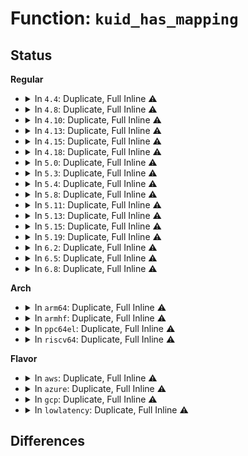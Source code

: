 # Function: <code>kuid_has_mapping</code>

## Status
<b>Regular</b>
<ul>
<li>
<details>
<summary>In <code>4.4</code>: Duplicate, Full Inline ⚠️</summary>

**Collision:** Static Duplication

**Inline:** Full

**Transformation:** False

**Instances:**

```
In kernel/capability.c (ffffffff8108a39e)
Location: include/linux/uidgid.h:140
Inline: True
Inline callers:
  - kernel/capability.c:capable_wrt_inode_uidgid
```
```
In kernel/ptrace.c (ffffffff8108a829)
Location: include/linux/uidgid.h:140
Inline: True
Inline callers:
  - kernel/ptrace.c:ptrace_has_cap
  - kernel/ptrace.c:ptrace_has_cap
  - kernel/ptrace.c:ptrace_has_cap
```
```
In kernel/user_namespace.c (ffffffff8111eea7)
Location: include/linux/uidgid.h:140
Inline: True
Inline callers:
  - kernel/user_namespace.c:create_user_ns
```
```
In fs/exec.c (ffffffff81212ac7)
Location: include/linux/uidgid.h:140
Inline: True
```
```
In fs/inode.c (ffffffff81227a2d)
Location: include/linux/uidgid.h:140
Inline: True
```
```
In fs/attr.c (ffffffff812294e3)
Location: include/linux/uidgid.h:140
Inline: True
Inline callers:
  - fs/attr.c:inode_change_ok
```
```
In security/keys/keyring.c (ffffffff813318b6)
Location: include/linux/uidgid.h:140
Inline: True
Inline callers:
  - security/keys/keyring.c:find_keyring_by_name
```
```
In security/keys/proc.c (ffffffff81335c2c)
Location: include/linux/uidgid.h:140
Inline: True
Inline callers:
  - security/keys/proc.c:__key_user_next
  - security/keys/proc.c:proc_keys_next
  - security/keys/proc.c:proc_keys_start
```
</details>
</li>
<li>
<details>
<summary>In <code>4.8</code>: Duplicate, Full Inline ⚠️</summary>

**Collision:** Static Duplication

**Inline:** Full

**Transformation:** False

**Instances:**

```
In kernel/capability.c (ffffffff8108d343)
Location: include/linux/uidgid.h:130
Inline: True
Inline callers:
  - kernel/capability.c:capable_wrt_inode_uidgid
```
```
In kernel/ptrace.c (ffffffff8108d819)
Location: include/linux/uidgid.h:130
Inline: True
Inline callers:
  - kernel/ptrace.c:ptrace_has_cap
  - kernel/ptrace.c:ptrace_has_cap
  - kernel/ptrace.c:ptrace_has_cap
```
```
In kernel/user_namespace.c (ffffffff81126e07)
Location: include/linux/uidgid.h:130
Inline: True
Inline callers:
  - kernel/user_namespace.c:create_user_ns
```
```
In fs/exec.c (ffffffff81239904)
Location: include/linux/uidgid.h:130
Inline: True
```
```
In fs/namei.c (ffffffff81241887)
Location: include/linux/uidgid.h:130
Inline: True
Inline callers:
  - fs/namei.c:vfs_rename
  - fs/namei.c:vfs_link
  - fs/namei.c:vfs_mkdir
```
```
In fs/inode.c (ffffffff81250050)
Location: include/linux/uidgid.h:130
Inline: True
```
```
In fs/attr.c (ffffffff81251e76)
Location: include/linux/uidgid.h:130
Inline: True
Inline callers:
  - fs/attr.c:notify_change
```
```
In fs/posix_acl.c (ffffffff812992c1)
Location: include/linux/uidgid.h:130
Inline: True
Inline callers:
  - fs/posix_acl.c:posix_acl_valid
```
```
In fs/proc/base.c (ffffffff812a6efc)
Location: include/linux/uidgid.h:130
Inline: True
Inline callers:
  - fs/proc/base.c:proc_setattr
```
```
In fs/proc/generic.c (ffffffff812abd6d)
Location: include/linux/uidgid.h:130
Inline: True
Inline callers:
  - fs/proc/generic.c:proc_notify_change
```
```
In fs/proc/proc_sysctl.c (ffffffff812b130c)
Location: include/linux/uidgid.h:130
Inline: True
Inline callers:
  - fs/proc/proc_sysctl.c:proc_sys_setattr
```
```
In security/keys/keyring.c (ffffffff8136665d)
Location: include/linux/uidgid.h:130
Inline: True
Inline callers:
  - security/keys/keyring.c:find_keyring_by_name
```
```
In security/keys/proc.c (ffffffff8136ab7c)
Location: include/linux/uidgid.h:130
Inline: True
Inline callers:
  - security/keys/proc.c:__key_user_next
  - security/keys/proc.c:proc_keys_next
  - security/keys/proc.c:proc_keys_start
```
</details>
</li>
<li>
<details>
<summary>In <code>4.10</code>: Duplicate, Full Inline ⚠️</summary>

**Collision:** Static Duplication

**Inline:** Full

**Transformation:** False

**Instances:**

```
In kernel/capability.c (ffffffff81092705)
Location: include/linux/uidgid.h:130
Inline: True
Inline callers:
  - kernel/capability.c:privileged_wrt_inode_uidgid
```
```
In kernel/user_namespace.c (ffffffff8113092d)
Location: include/linux/uidgid.h:130
Inline: True
Inline callers:
  - kernel/user_namespace.c:create_user_ns
```
```
In fs/exec.c (ffffffff8124c644)
Location: include/linux/uidgid.h:130
Inline: True
```
```
In fs/namei.c (ffffffff81254716)
Location: include/linux/uidgid.h:130
Inline: True
Inline callers:
  - fs/namei.c:vfs_rename
  - fs/namei.c:vfs_link
  - fs/namei.c:vfs_mkdir
```
```
In fs/inode.c (ffffffff812630f0)
Location: include/linux/uidgid.h:130
Inline: True
```
```
In fs/attr.c (ffffffff81265083)
Location: include/linux/uidgid.h:130
Inline: True
Inline callers:
  - fs/attr.c:notify_change
```
```
In fs/posix_acl.c (ffffffff812add31)
Location: include/linux/uidgid.h:130
Inline: True
Inline callers:
  - fs/posix_acl.c:posix_acl_valid
```
```
In fs/proc/base.c (ffffffff812bc7e1)
Location: include/linux/uidgid.h:130
Inline: True
Inline callers:
  - fs/proc/base.c:proc_setattr
```
```
In fs/proc/generic.c (ffffffff812c1642)
Location: include/linux/uidgid.h:130
Inline: True
Inline callers:
  - fs/proc/generic.c:proc_notify_change
```
```
In fs/proc/proc_sysctl.c (ffffffff812c6ba1)
Location: include/linux/uidgid.h:130
Inline: True
Inline callers:
  - fs/proc/proc_sysctl.c:proc_sys_setattr
```
```
In security/keys/keyring.c (ffffffff8137ce7d)
Location: include/linux/uidgid.h:130
Inline: True
Inline callers:
  - security/keys/keyring.c:find_keyring_by_name
```
```
In security/keys/proc.c (ffffffff8138138c)
Location: include/linux/uidgid.h:130
Inline: True
Inline callers:
  - security/keys/proc.c:__key_user_next
  - security/keys/proc.c:proc_keys_next
  - security/keys/proc.c:proc_keys_start
```
</details>
</li>
<li>
<details>
<summary>In <code>4.13</code>: Duplicate, Full Inline ⚠️</summary>

**Collision:** Static Duplication

**Inline:** Full

**Transformation:** False

**Instances:**

```
In kernel/capability.c (ffffffff8108f845)
Location: include/linux/uidgid.h:130
Inline: True
Inline callers:
  - kernel/capability.c:privileged_wrt_inode_uidgid
```
```
In kernel/user_namespace.c (ffffffff81131f6d)
Location: include/linux/uidgid.h:130
Inline: True
Inline callers:
  - kernel/user_namespace.c:create_user_ns
```
```
In fs/exec.c (ffffffff81258758)
Location: include/linux/uidgid.h:130
Inline: True
```
```
In fs/namei.c (ffffffff81260251)
Location: include/linux/uidgid.h:130
Inline: True
Inline callers:
  - fs/namei.c:vfs_rename
  - fs/namei.c:vfs_link
  - fs/namei.c:vfs_mkdir
  - fs/namei.c:path_openat
```
```
In fs/inode.c (ffffffff8127093e)
Location: include/linux/uidgid.h:130
Inline: True
```
```
In fs/attr.c (ffffffff812728ca)
Location: include/linux/uidgid.h:130
Inline: True
Inline callers:
  - fs/attr.c:notify_change
```
```
In fs/posix_acl.c (ffffffff812bb1b1)
Location: include/linux/uidgid.h:130
Inline: True
Inline callers:
  - fs/posix_acl.c:posix_acl_valid
```
```
In fs/proc/base.c (ffffffff812c9b61)
Location: include/linux/uidgid.h:130
Inline: True
Inline callers:
  - fs/proc/base.c:proc_setattr
```
```
In fs/proc/generic.c (ffffffff812ce962)
Location: include/linux/uidgid.h:130
Inline: True
Inline callers:
  - fs/proc/generic.c:proc_notify_change
```
```
In fs/proc/proc_sysctl.c (ffffffff812d3ed1)
Location: include/linux/uidgid.h:130
Inline: True
Inline callers:
  - fs/proc/proc_sysctl.c:proc_sys_setattr
```
```
In security/keys/keyring.c (ffffffff81390bff)
Location: include/linux/uidgid.h:130
Inline: True
Inline callers:
  - security/keys/keyring.c:find_keyring_by_name
```
```
In security/keys/proc.c (ffffffff813952ec)
Location: include/linux/uidgid.h:130
Inline: True
Inline callers:
  - security/keys/proc.c:__key_user_next
  - security/keys/proc.c:proc_keys_next
  - security/keys/proc.c:proc_keys_start
```
</details>
</li>
<li>
<details>
<summary>In <code>4.15</code>: Duplicate, Full Inline ⚠️</summary>

**Collision:** Static Duplication

**Inline:** Full

**Transformation:** False

**Instances:**

```
In kernel/capability.c (ffffffff81096705)
Location: include/linux/uidgid.h:131
Inline: True
Inline callers:
  - kernel/capability.c:privileged_wrt_inode_uidgid
```
```
In kernel/user_namespace.c (ffffffff8113edaa)
Location: include/linux/uidgid.h:131
Inline: True
Inline callers:
  - kernel/user_namespace.c:create_user_ns
```
```
In fs/exec.c (ffffffff8127a51f)
Location: include/linux/uidgid.h:131
Inline: True
Inline callers:
  - fs/exec.c:prepare_binprm
```
```
In fs/namei.c (ffffffff81282931)
Location: include/linux/uidgid.h:131
Inline: True
Inline callers:
  - fs/namei.c:vfs_rename
  - fs/namei.c:vfs_link
  - fs/namei.c:vfs_mkdir
  - fs/namei.c:path_openat
```
```
In fs/inode.c (ffffffff8129327e)
Location: include/linux/uidgid.h:131
Inline: True
```
```
In fs/attr.c (ffffffff812951ed)
Location: include/linux/uidgid.h:131
Inline: True
Inline callers:
  - fs/attr.c:notify_change
```
```
In fs/posix_acl.c (ffffffff812deaa7)
Location: include/linux/uidgid.h:131
Inline: True
Inline callers:
  - fs/posix_acl.c:posix_acl_valid
```
```
In fs/proc/base.c (ffffffff812ee3f1)
Location: include/linux/uidgid.h:131
Inline: True
Inline callers:
  - fs/proc/base.c:proc_setattr
```
```
In fs/proc/generic.c (ffffffff812f3132)
Location: include/linux/uidgid.h:131
Inline: True
Inline callers:
  - fs/proc/generic.c:proc_notify_change
```
```
In fs/proc/proc_sysctl.c (ffffffff812f8701)
Location: include/linux/uidgid.h:131
Inline: True
Inline callers:
  - fs/proc/proc_sysctl.c:proc_sys_setattr
```
```
In security/keys/keyring.c (ffffffff813b619d)
Location: include/linux/uidgid.h:131
Inline: True
Inline callers:
  - security/keys/keyring.c:find_keyring_by_name
```
```
In security/keys/proc.c (ffffffff813baa3c)
Location: include/linux/uidgid.h:131
Inline: True
Inline callers:
  - security/keys/proc.c:__key_user_next
  - security/keys/proc.c:proc_keys_next
  - security/keys/proc.c:proc_keys_start
```
</details>
</li>
<li>
<details>
<summary>In <code>4.18</code>: Duplicate, Full Inline ⚠️</summary>

**Collision:** Static Duplication

**Inline:** Full

**Transformation:** False

**Instances:**

```
In kernel/capability.c (ffffffff81099c12)
Location: include/linux/uidgid.h:131
Inline: True
Inline callers:
  - kernel/capability.c:privileged_wrt_inode_uidgid
```
```
In kernel/user_namespace.c (ffffffff8114d6ed)
Location: include/linux/uidgid.h:131
Inline: True
Inline callers:
  - kernel/user_namespace.c:create_user_ns
```
```
In fs/exec.c (ffffffff812a1040)
Location: include/linux/uidgid.h:131
Inline: True
Inline callers:
  - fs/exec.c:prepare_binprm
```
```
In fs/namei.c (ffffffff812ab8c3)
Location: include/linux/uidgid.h:131
Inline: True
Inline callers:
  - fs/namei.c:vfs_rename
  - fs/namei.c:vfs_link
  - fs/namei.c:vfs_mkdir
  - fs/namei.c:lookup_open
  - fs/namei.c:vfs_mkobj
```
```
In fs/inode.c (ffffffff812b8eee)
Location: include/linux/uidgid.h:131
Inline: True
```
```
In fs/attr.c (ffffffff812bb3b1)
Location: include/linux/uidgid.h:131
Inline: True
Inline callers:
  - fs/attr.c:notify_change
```
```
In fs/posix_acl.c (ffffffff8130abf7)
Location: include/linux/uidgid.h:131
Inline: True
Inline callers:
  - fs/posix_acl.c:posix_acl_valid
```
```
In security/keys/keyring.c (ffffffff813e69d1)
Location: include/linux/uidgid.h:131
Inline: True
Inline callers:
  - security/keys/keyring.c:find_keyring_by_name
```
```
In security/keys/proc.c (ffffffff813eb83c)
Location: include/linux/uidgid.h:131
Inline: True
Inline callers:
  - security/keys/proc.c:__key_user_next
  - security/keys/proc.c:proc_keys_next
  - security/keys/proc.c:proc_keys_start
```
</details>
</li>
<li>
<details>
<summary>In <code>5.0</code>: Duplicate, Full Inline ⚠️</summary>

**Collision:** Static Duplication

**Inline:** Full

**Transformation:** False

**Instances:**

```
In kernel/capability.c (ffffffff810a1fa2)
Location: include/linux/uidgid.h:131
Inline: True
Inline callers:
  - kernel/capability.c:privileged_wrt_inode_uidgid
```
```
In kernel/user_namespace.c (ffffffff8115a3ad)
Location: include/linux/uidgid.h:131
Inline: True
Inline callers:
  - kernel/user_namespace.c:create_user_ns
```
```
In fs/exec.c (ffffffff812b6040)
Location: include/linux/uidgid.h:131
Inline: True
Inline callers:
  - fs/exec.c:prepare_binprm
```
```
In fs/namei.c (ffffffff812be4d3)
Location: include/linux/uidgid.h:131
Inline: True
Inline callers:
  - fs/namei.c:vfs_rename
  - fs/namei.c:vfs_link
  - fs/namei.c:vfs_mkdir
  - fs/namei.c:path_openat
  - fs/namei.c:vfs_mkobj
```
```
In fs/inode.c (ffffffff812ce02e)
Location: include/linux/uidgid.h:131
Inline: True
```
```
In fs/attr.c (ffffffff812d05a6)
Location: include/linux/uidgid.h:131
Inline: True
Inline callers:
  - fs/attr.c:notify_change
```
```
In fs/posix_acl.c (ffffffff813203b6)
Location: include/linux/uidgid.h:131
Inline: True
Inline callers:
  - fs/posix_acl.c:posix_acl_valid
```
```
In security/keys/keyring.c (ffffffff814011d1)
Location: include/linux/uidgid.h:131
Inline: True
Inline callers:
  - security/keys/keyring.c:find_keyring_by_name
```
```
In security/keys/proc.c (ffffffff8140643c)
Location: include/linux/uidgid.h:131
Inline: True
Inline callers:
  - security/keys/proc.c:__key_user_next
  - security/keys/proc.c:proc_keys_next
  - security/keys/proc.c:proc_keys_start
```
</details>
</li>
<li>
<details>
<summary>In <code>5.3</code>: Duplicate, Full Inline ⚠️</summary>

**Collision:** Static Duplication

**Inline:** Full

**Transformation:** False

**Instances:**

```
In kernel/capability.c (ffffffff810a69d5)
Location: include/linux/uidgid.h:131
Inline: True
Inline callers:
  - kernel/capability.c:privileged_wrt_inode_uidgid
```
```
In kernel/user_namespace.c (ffffffff81166a7c)
Location: include/linux/uidgid.h:131
Inline: True
Inline callers:
  - kernel/user_namespace.c:create_user_ns
```
```
In fs/exec.c (ffffffff812d2dbd)
Location: include/linux/uidgid.h:131
Inline: True
Inline callers:
  - fs/exec.c:prepare_binprm
```
```
In fs/namei.c (ffffffff812db0e9)
Location: include/linux/uidgid.h:131
Inline: True
Inline callers:
  - fs/namei.c:vfs_rename
  - fs/namei.c:vfs_link
  - fs/namei.c:vfs_mkdir
  - fs/namei.c:lookup_open
  - fs/namei.c:vfs_mkobj
```
```
In fs/inode.c (ffffffff812eae8f)
Location: include/linux/uidgid.h:131
Inline: True
```
```
In fs/attr.c (ffffffff812ed5d4)
Location: include/linux/uidgid.h:131
Inline: True
Inline callers:
  - fs/attr.c:notify_change
```
```
In fs/posix_acl.c (ffffffff81347cba)
Location: include/linux/uidgid.h:131
Inline: True
Inline callers:
  - fs/posix_acl.c:posix_acl_valid
```
```
In security/keys/keyring.c (ffffffff8142d9e6)
Location: include/linux/uidgid.h:131
Inline: True
Inline callers:
  - security/keys/keyring.c:find_keyring_by_name
```
```
In security/keys/proc.c (ffffffff8143358e)
Location: include/linux/uidgid.h:131
Inline: True
Inline callers:
  - security/keys/proc.c:__key_user_next
  - security/keys/proc.c:proc_keys_next
  - security/keys/proc.c:proc_keys_start
```
</details>
</li>
<li>
<details>
<summary>In <code>5.4</code>: Duplicate, Full Inline ⚠️</summary>

**Collision:** Static Duplication

**Inline:** Full

**Transformation:** False

**Instances:**

```
In kernel/capability.c (ffffffff810acfb5)
Location: include/linux/uidgid.h:131
Inline: True
Inline callers:
  - kernel/capability.c:privileged_wrt_inode_uidgid
```
```
In kernel/user_namespace.c (ffffffff8117293c)
Location: include/linux/uidgid.h:131
Inline: True
Inline callers:
  - kernel/user_namespace.c:create_user_ns
```
```
In fs/exec.c (ffffffff812e48cd)
Location: include/linux/uidgid.h:131
Inline: True
Inline callers:
  - fs/exec.c:prepare_binprm
```
```
In fs/namei.c (ffffffff812ecbf9)
Location: include/linux/uidgid.h:131
Inline: True
Inline callers:
  - fs/namei.c:vfs_rename
  - fs/namei.c:vfs_link
  - fs/namei.c:vfs_mkdir
  - fs/namei.c:lookup_open
  - fs/namei.c:vfs_mkobj
```
```
In fs/inode.c (ffffffff812fc9cf)
Location: include/linux/uidgid.h:131
Inline: True
```
```
In fs/attr.c (ffffffff812ff093)
Location: include/linux/uidgid.h:131
Inline: True
Inline callers:
  - fs/attr.c:notify_change
```
```
In fs/posix_acl.c (ffffffff8135ff5a)
Location: include/linux/uidgid.h:131
Inline: True
Inline callers:
  - fs/posix_acl.c:posix_acl_valid
```
```
In security/keys/keyring.c (ffffffff81447736)
Location: include/linux/uidgid.h:131
Inline: True
Inline callers:
  - security/keys/keyring.c:find_keyring_by_name
```
```
In security/keys/proc.c (ffffffff8144d2fe)
Location: include/linux/uidgid.h:131
Inline: True
Inline callers:
  - security/keys/proc.c:__key_user_next
  - security/keys/proc.c:proc_keys_next
  - security/keys/proc.c:proc_keys_start
```
</details>
</li>
<li>
<details>
<summary>In <code>5.8</code>: Duplicate, Full Inline ⚠️</summary>

**Collision:** Static Duplication

**Inline:** Full

**Transformation:** False

**Instances:**

```
In kernel/capability.c (ffffffff810b488e)
Location: include/linux/uidgid.h:131
Inline: True
Inline callers:
  - kernel/capability.c:capable_wrt_inode_uidgid
```
```
In kernel/user_namespace.c (ffffffff8118479c)
Location: include/linux/uidgid.h:131
Inline: True
Inline callers:
  - kernel/user_namespace.c:create_user_ns
```
```
In fs/exec.c (ffffffff8131c183)
Location: include/linux/uidgid.h:131
Inline: True
Inline callers:
  - fs/exec.c:bprm_fill_uid
```
```
In fs/namei.c (ffffffff81326934)
Location: include/linux/uidgid.h:131
Inline: True
Inline callers:
  - fs/namei.c:vfs_rename
  - fs/namei.c:vfs_link
  - fs/namei.c:vfs_mkdir
  - fs/namei.c:vfs_mknod
  - fs/namei.c:may_o_create
  - fs/namei.c:vfs_mkobj
```
```
In fs/inode.c (ffffffff813351ff)
Location: include/linux/uidgid.h:131
Inline: True
```
```
In fs/attr.c (ffffffff81338193)
Location: include/linux/uidgid.h:131
Inline: True
Inline callers:
  - fs/attr.c:notify_change
```
```
In fs/posix_acl.c (ffffffff813a599a)
Location: include/linux/uidgid.h:131
Inline: True
Inline callers:
  - fs/posix_acl.c:posix_acl_valid
```
```
In security/keys/keyring.c (ffffffff81498eb2)
Location: include/linux/uidgid.h:131
Inline: True
Inline callers:
  - security/keys/keyring.c:find_keyring_by_name
```
```
In security/keys/proc.c (ffffffff8149f84c)
Location: include/linux/uidgid.h:131
Inline: True
Inline callers:
  - security/keys/proc.c:proc_key_users_next
  - security/keys/proc.c:proc_key_users_start
  - security/keys/proc.c:proc_key_users_start
  - security/keys/proc.c:proc_keys_next
```
</details>
</li>
<li>
<details>
<summary>In <code>5.11</code>: Duplicate, Full Inline ⚠️</summary>

**Collision:** Static Duplication

**Inline:** Full

**Transformation:** False

**Instances:**

```
In kernel/capability.c (ffffffff810afa8e)
Location: include/linux/uidgid.h:131
Inline: True
Inline callers:
  - kernel/capability.c:capable_wrt_inode_uidgid
```
```
In kernel/user_namespace.c (ffffffff811817ec)
Location: include/linux/uidgid.h:131
Inline: True
Inline callers:
  - kernel/user_namespace.c:create_user_ns
```
```
In fs/exec.c (ffffffff81327673)
Location: include/linux/uidgid.h:131
Inline: True
Inline callers:
  - fs/exec.c:bprm_fill_uid
```
```
In fs/namei.c (ffffffff81331da8)
Location: include/linux/uidgid.h:131
Inline: True
Inline callers:
  - fs/namei.c:vfs_rename
  - fs/namei.c:vfs_link
  - fs/namei.c:vfs_mkdir
  - fs/namei.c:vfs_mknod
  - fs/namei.c:may_o_create
  - fs/namei.c:vfs_mkobj
```
```
In fs/inode.c (ffffffff81340b6f)
Location: include/linux/uidgid.h:131
Inline: True
```
```
In fs/attr.c (ffffffff81343b07)
Location: include/linux/uidgid.h:131
Inline: True
Inline callers:
  - fs/attr.c:notify_change
```
```
In fs/posix_acl.c (ffffffff813b66da)
Location: include/linux/uidgid.h:131
Inline: True
Inline callers:
  - fs/posix_acl.c:posix_acl_valid
```
```
In security/keys/keyring.c (ffffffff814b6932)
Location: include/linux/uidgid.h:131
Inline: True
Inline callers:
  - security/keys/keyring.c:find_keyring_by_name
```
```
In security/keys/proc.c (ffffffff814bd27c)
Location: include/linux/uidgid.h:131
Inline: True
Inline callers:
  - security/keys/proc.c:proc_key_users_next
  - security/keys/proc.c:proc_key_users_start
  - security/keys/proc.c:proc_key_users_start
  - security/keys/proc.c:proc_keys_next
```
</details>
</li>
<li>
<details>
<summary>In <code>5.13</code>: Duplicate, Full Inline ⚠️</summary>

**Collision:** Static Duplication

**Inline:** Full

**Transformation:** False

**Instances:**

```
In kernel/capability.c (ffffffff810b11e7)
Location: include/linux/uidgid.h:131
Inline: True
Inline callers:
  - kernel/capability.c:privileged_wrt_inode_uidgid
```
```
In kernel/user_namespace.c (ffffffff8118292c)
Location: include/linux/uidgid.h:131
Inline: True
Inline callers:
  - kernel/user_namespace.c:create_user_ns
```
```
In fs/exec.c (ffffffff8132f94a)
Location: include/linux/uidgid.h:131
Inline: True
Inline callers:
  - fs/exec.c:begin_new_exec
```
```
In fs/namei.c (ffffffff81335e78)
Location: include/linux/uidgid.h:131
Inline: True
Inline callers:
  - fs/namei.c:vfs_rename
  - fs/namei.c:vfs_link
  - fs/namei.c:vfs_mkdir
  - fs/namei.c:vfs_mknod
  - fs/namei.c:vfs_mkobj
```
```
In fs/inode.c (ffffffff81346e76)
Location: include/linux/uidgid.h:131
Inline: True
Inline callers:
  - fs/inode.c:inode_owner_or_capable
```
```
In fs/attr.c (ffffffff81349e81)
Location: include/linux/uidgid.h:131
Inline: True
Inline callers:
  - fs/attr.c:notify_change
```
```
In fs/posix_acl.c (ffffffff813bd6ba)
Location: include/linux/uidgid.h:131
Inline: True
Inline callers:
  - fs/posix_acl.c:posix_acl_valid
```
```
In security/keys/keyring.c (ffffffff814bc782)
Location: include/linux/uidgid.h:131
Inline: True
Inline callers:
  - security/keys/keyring.c:find_keyring_by_name
```
```
In security/keys/proc.c (ffffffff814c30ec)
Location: include/linux/uidgid.h:131
Inline: True
Inline callers:
  - security/keys/proc.c:proc_key_users_next
  - security/keys/proc.c:proc_key_users_start
  - security/keys/proc.c:proc_key_users_start
  - security/keys/proc.c:proc_keys_next
  - security/keys/proc.c:proc_keys_start
```
</details>
</li>
<li>
<details>
<summary>In <code>5.15</code>: Duplicate, Full Inline ⚠️</summary>

**Collision:** Static Duplication

**Inline:** Full

**Transformation:** False

**Instances:**

```
In kernel/capability.c (ffffffff810c32a7)
Location: include/linux/uidgid.h:131
Inline: True
Inline callers:
  - kernel/capability.c:privileged_wrt_inode_uidgid
```
```
In kernel/user_namespace.c (ffffffff811aa8fc)
Location: include/linux/uidgid.h:131
Inline: True
Inline callers:
  - kernel/user_namespace.c:create_user_ns
```
```
In fs/exec.c (ffffffff8137d0fa)
Location: include/linux/uidgid.h:131
Inline: True
Inline callers:
  - fs/exec.c:begin_new_exec
```
```
In fs/namei.c (ffffffff8138395d)
Location: include/linux/uidgid.h:131
Inline: True
Inline callers:
  - fs/namei.c:vfs_rename
  - fs/namei.c:vfs_link
  - fs/namei.c:vfs_mkdir
  - fs/namei.c:vfs_mknod
  - fs/namei.c:vfs_mkobj
```
```
In fs/inode.c (ffffffff813948d6)
Location: include/linux/uidgid.h:131
Inline: True
Inline callers:
  - fs/inode.c:inode_owner_or_capable
```
```
In fs/attr.c (ffffffff81397bcd)
Location: include/linux/uidgid.h:131
Inline: True
Inline callers:
  - fs/attr.c:notify_change
```
```
In fs/posix_acl.c (ffffffff8140d47a)
Location: include/linux/uidgid.h:131
Inline: True
Inline callers:
  - fs/posix_acl.c:posix_acl_valid
```
```
In security/keys/keyring.c (ffffffff815151a2)
Location: include/linux/uidgid.h:131
Inline: True
Inline callers:
  - security/keys/keyring.c:find_keyring_by_name
```
```
In security/keys/proc.c (ffffffff8151badc)
Location: include/linux/uidgid.h:131
Inline: True
Inline callers:
  - security/keys/proc.c:proc_key_users_next
  - security/keys/proc.c:proc_key_users_start
  - security/keys/proc.c:proc_key_users_start
  - security/keys/proc.c:proc_keys_next
  - security/keys/proc.c:proc_keys_start
```
</details>
</li>
<li>
<details>
<summary>In <code>5.19</code>: Duplicate, Full Inline ⚠️</summary>

**Collision:** Static Duplication

**Inline:** Full

**Transformation:** False

**Instances:**

```
In kernel/capability.c (ffffffff810da79b)
Location: include/linux/uidgid.h:131
Inline: True
Inline callers:
  - kernel/capability.c:privileged_wrt_inode_uidgid
```
```
In kernel/user_namespace.c (ffffffff811dbf58)
Location: include/linux/uidgid.h:131
Inline: True
Inline callers:
  - kernel/user_namespace.c:create_user_ns
```
```
In fs/exec.c (ffffffff813f9e4d)
Location: include/linux/uidgid.h:131
Inline: True
Inline callers:
  - fs/exec.c:bprm_fill_uid
```
```
In fs/namei.c (ffffffff81402e80)
Location: include/linux/uidgid.h:131
Inline: True
Inline callers:
  - fs/namei.c:vfs_mkobj
```
```
In fs/inode.c (ffffffff81416f39)
Location: include/linux/uidgid.h:131
Inline: True
Inline callers:
  - fs/inode.c:inode_owner_or_capable
```
```
In fs/attr.c (ffffffff81419b8a)
Location: include/linux/uidgid.h:131
Inline: True
Inline callers:
  - fs/attr.c:notify_change
```
```
In fs/posix_acl.c (ffffffff814828cc)
Location: include/linux/uidgid.h:131
Inline: True
Inline callers:
  - fs/posix_acl.c:posix_acl_valid
```
```
In security/keys/keyring.c (ffffffff815a792f)
Location: include/linux/uidgid.h:131
Inline: True
Inline callers:
  - security/keys/keyring.c:find_keyring_by_name
```
```
In security/keys/proc.c (ffffffff815aed1a)
Location: include/linux/uidgid.h:131
Inline: True
Inline callers:
  - security/keys/proc.c:proc_key_users_next
  - security/keys/proc.c:proc_key_users_start
  - security/keys/proc.c:proc_key_users_start
  - security/keys/proc.c:proc_keys_next
  - security/keys/proc.c:proc_keys_start
```
</details>
</li>
<li>
<details>
<summary>In <code>6.2</code>: Duplicate, Full Inline ⚠️</summary>

**Collision:** Static Duplication

**Inline:** Full

**Transformation:** False

**Instances:**

```
In kernel/user_namespace.c (ffffffff812217b8)
Location: include/linux/uidgid.h:131
Inline: True
Inline callers:
  - kernel/user_namespace.c:create_user_ns
```
```
In fs/namei.c (ffffffff8148d270)
Location: include/linux/uidgid.h:131
Inline: True
Inline callers:
  - fs/namei.c:vfs_mkobj
```
```
In fs/posix_acl.c (ffffffff8151569c)
Location: include/linux/uidgid.h:131
Inline: True
Inline callers:
  - fs/posix_acl.c:posix_acl_valid
```
```
In security/keys/keyring.c (ffffffff8165198f)
Location: include/linux/uidgid.h:131
Inline: True
Inline callers:
  - security/keys/keyring.c:find_keyring_by_name
```
```
In security/keys/proc.c (ffffffff816594ca)
Location: include/linux/uidgid.h:131
Inline: True
Inline callers:
  - security/keys/proc.c:proc_key_users_next
  - security/keys/proc.c:proc_key_users_start
  - security/keys/proc.c:proc_key_users_start
  - security/keys/proc.c:proc_keys_next
  - security/keys/proc.c:proc_keys_start
```
</details>
</li>
<li>
<details>
<summary>In <code>6.5</code>: Duplicate, Full Inline ⚠️</summary>

**Collision:** Static Duplication

**Inline:** Full

**Transformation:** False

**Instances:**

```
In kernel/user_namespace.c (ffffffff81237c68)
Location: include/linux/uidgid.h:131
Inline: True
Inline callers:
  - kernel/user_namespace.c:create_user_ns
```
```
In mm/shmem.c (ffffffff813bb379)
Location: include/linux/uidgid.h:131
Inline: True
Inline callers:
  - mm/shmem.c:shmem_parse_one
```
```
In fs/namei.c (ffffffff814c3eb7)
Location: include/linux/uidgid.h:131
Inline: True
Inline callers:
  - fs/namei.c:vfs_rename
  - fs/namei.c:vfs_link
  - fs/namei.c:vfs_mkdir
  - fs/namei.c:vfs_mknod
  - fs/namei.c:vfs_mkobj
```
```
In fs/posix_acl.c (ffffffff8154d0a3)
Location: include/linux/uidgid.h:131
Inline: True
Inline callers:
  - fs/posix_acl.c:posix_acl_valid
```
```
In security/keys/keyring.c (ffffffff8168a23f)
Location: include/linux/uidgid.h:131
Inline: True
Inline callers:
  - security/keys/keyring.c:find_keyring_by_name
```
```
In security/keys/proc.c (ffffffff81691d57)
Location: include/linux/uidgid.h:131
Inline: True
Inline callers:
  - security/keys/proc.c:proc_key_users_next
  - security/keys/proc.c:proc_key_users_start
  - security/keys/proc.c:proc_key_users_start
  - security/keys/proc.c:proc_keys_next
  - security/keys/proc.c:proc_keys_start
```
</details>
</li>
<li>
<details>
<summary>In <code>6.8</code>: Duplicate, Full Inline ⚠️</summary>

**Collision:** Static Duplication

**Inline:** Full

**Transformation:** False

**Instances:**

```
In kernel/user_namespace.c (ffffffff81251768)
Location: include/linux/uidgid.h:123
Inline: True
Inline callers:
  - kernel/user_namespace.c:create_user_ns
```
```
In kernel/bpf/inode.c (ffffffff8133f4dd)
Location: include/linux/uidgid.h:123
Inline: True
Inline callers:
  - kernel/bpf/inode.c:bpf_parse_param
```
```
In mm/shmem.c (ffffffff813e5f44)
Location: include/linux/uidgid.h:123
Inline: True
Inline callers:
  - mm/shmem.c:shmem_parse_one
```
```
In fs/namei.c (ffffffff814f6591)
Location: include/linux/uidgid.h:123
Inline: True
Inline callers:
  - fs/namei.c:vfs_rename
  - fs/namei.c:vfs_link
  - fs/namei.c:vfs_mkdir
  - fs/namei.c:vfs_mknod
  - fs/namei.c:vfs_mkobj
```
```
In fs/posix_acl.c (ffffffff81582ed3)
Location: include/linux/uidgid.h:123
Inline: True
Inline callers:
  - fs/posix_acl.c:posix_acl_valid
```
```
In security/keys/keyring.c (ffffffff816c673f)
Location: include/linux/uidgid.h:123
Inline: True
Inline callers:
  - security/keys/keyring.c:find_keyring_by_name
```
```
In security/keys/proc.c (ffffffff816ce327)
Location: include/linux/uidgid.h:123
Inline: True
Inline callers:
  - security/keys/proc.c:proc_key_users_next
  - security/keys/proc.c:proc_key_users_start
  - security/keys/proc.c:proc_key_users_start
  - security/keys/proc.c:proc_keys_next
  - security/keys/proc.c:proc_keys_start
```
</details>
</li>
</ul>
<b>Arch</b>
<ul>
<li>
<details>
<summary>In <code>arm64</code>: Duplicate, Full Inline ⚠️</summary>

**Collision:** Static Duplication

**Inline:** Full

**Transformation:** False

**Instances:**

```
In kernel/capability.c (ffff8000101067dc)
Location: include/linux/uidgid.h:131
Inline: True
Inline callers:
  - kernel/capability.c:privileged_wrt_inode_uidgid
```
```
In kernel/user_namespace.c (ffff8000101e68c0)
Location: include/linux/uidgid.h:131
Inline: True
Inline callers:
  - kernel/user_namespace.c:create_user_ns
```
```
In fs/exec.c (ffff80001038c170)
Location: include/linux/uidgid.h:131
Inline: True
Inline callers:
  - fs/exec.c:prepare_binprm
```
```
In fs/namei.c (ffff80001039632c)
Location: include/linux/uidgid.h:131
Inline: True
Inline callers:
  - fs/namei.c:vfs_rename
  - fs/namei.c:vfs_link
  - fs/namei.c:vfs_mkdir
  - fs/namei.c:lookup_open
  - fs/namei.c:vfs_mkobj
```
```
In fs/inode.c (ffff8000103ac3c4)
Location: include/linux/uidgid.h:131
Inline: True
```
```
In fs/attr.c (ffff8000103b0508)
Location: include/linux/uidgid.h:131
Inline: True
Inline callers:
  - fs/attr.c:notify_change
```
```
In fs/posix_acl.c (ffff800010426110)
Location: include/linux/uidgid.h:131
Inline: True
Inline callers:
  - fs/posix_acl.c:posix_acl_valid
```
```
In security/keys/keyring.c (ffff800010530fb8)
Location: include/linux/uidgid.h:131
Inline: True
Inline callers:
  - security/keys/keyring.c:find_keyring_by_name
```
```
In security/keys/proc.c (ffff800010537398)
Location: include/linux/uidgid.h:131
Inline: True
Inline callers:
  - security/keys/proc.c:__key_user_next
  - security/keys/proc.c:proc_keys_next
  - security/keys/proc.c:proc_keys_start
```
</details>
</li>
<li>
<details>
<summary>In <code>armhf</code>: Duplicate, Full Inline ⚠️</summary>

**Collision:** Static Duplication

**Inline:** Full

**Transformation:** False

**Instances:**

```
In kernel/capability.c (c03614e4)
Location: include/linux/uidgid.h:131
Inline: True
Inline callers:
  - kernel/capability.c:privileged_wrt_inode_uidgid
```
```
In kernel/user_namespace.c (c0426fb4)
Location: include/linux/uidgid.h:131
Inline: True
Inline callers:
  - kernel/user_namespace.c:create_user_ns
```
```
In fs/exec.c (c0574134)
Location: include/linux/uidgid.h:131
Inline: True
Inline callers:
  - fs/exec.c:prepare_binprm
```
```
In fs/namei.c (c057b778)
Location: include/linux/uidgid.h:131
Inline: True
Inline callers:
  - fs/namei.c:vfs_rename
  - fs/namei.c:vfs_link
  - fs/namei.c:vfs_mkdir
  - fs/namei.c:lookup_open
  - fs/namei.c:vfs_mkobj
```
```
In fs/inode.c (c058d3f0)
Location: include/linux/uidgid.h:131
Inline: True
Inline callers:
  - fs/inode.c:inode_owner_or_capable
```
```
In fs/attr.c (c058fe14)
Location: include/linux/uidgid.h:131
Inline: True
Inline callers:
  - fs/attr.c:notify_change
```
```
In fs/posix_acl.c (c05eed48)
Location: include/linux/uidgid.h:131
Inline: True
Inline callers:
  - fs/posix_acl.c:posix_acl_valid
```
```
In security/keys/keyring.c (c06e8da0)
Location: include/linux/uidgid.h:131
Inline: True
Inline callers:
  - security/keys/keyring.c:find_keyring_by_name
```
```
In security/keys/proc.c (c06ee1f4)
Location: include/linux/uidgid.h:131
Inline: True
Inline callers:
  - security/keys/proc.c:__key_user_next
  - security/keys/proc.c:proc_keys_next
  - security/keys/proc.c:proc_keys_start
```
</details>
</li>
<li>
<details>
<summary>In <code>ppc64el</code>: Duplicate, Full Inline ⚠️</summary>

**Collision:** Static Duplication

**Inline:** Full

**Transformation:** False

**Instances:**

```
In kernel/capability.c (c00000000014db84)
Location: include/linux/uidgid.h:131
Inline: True
Inline callers:
  - kernel/capability.c:privileged_wrt_inode_uidgid
```
```
In kernel/user_namespace.c (c000000000257040)
Location: include/linux/uidgid.h:131
Inline: True
Inline callers:
  - kernel/user_namespace.c:create_user_ns
```
```
In fs/exec.c (c000000000483d68)
Location: include/linux/uidgid.h:131
Inline: True
Inline callers:
  - fs/exec.c:prepare_binprm
```
```
In fs/namei.c (c00000000048e724)
Location: include/linux/uidgid.h:131
Inline: True
Inline callers:
  - fs/namei.c:vfs_rename
  - fs/namei.c:vfs_link
  - fs/namei.c:vfs_mkdir
  - fs/namei.c:lookup_open
  - fs/namei.c:vfs_mkobj
```
```
In fs/inode.c (c0000000004a7b3c)
Location: include/linux/uidgid.h:131
Inline: True
```
```
In fs/attr.c (c0000000004abe30)
Location: include/linux/uidgid.h:131
Inline: True
Inline callers:
  - fs/attr.c:notify_change
```
```
In fs/posix_acl.c (c0000000005353d8)
Location: include/linux/uidgid.h:131
Inline: True
Inline callers:
  - fs/posix_acl.c:posix_acl_valid
```
```
In security/keys/keyring.c (c00000000067e2c0)
Location: include/linux/uidgid.h:131
Inline: True
Inline callers:
  - security/keys/keyring.c:find_keyring_by_name
```
```
In security/keys/proc.c (c000000000686120)
Location: include/linux/uidgid.h:131
Inline: True
Inline callers:
  - security/keys/proc.c:__key_user_next
  - security/keys/proc.c:proc_keys_next
  - security/keys/proc.c:proc_keys_start
```
</details>
</li>
<li>
<details>
<summary>In <code>riscv64</code>: Duplicate, Full Inline ⚠️</summary>

**Collision:** Static Duplication

**Inline:** Full

**Transformation:** False

**Instances:**

```
In kernel/capability.c (ffffffe0000cb54c)
Location: include/linux/uidgid.h:131
Inline: True
Inline callers:
  - kernel/capability.c:privileged_wrt_inode_uidgid
```
```
In kernel/user_namespace.c (ffffffe00015c16c)
Location: include/linux/uidgid.h:131
Inline: True
Inline callers:
  - kernel/user_namespace.c:create_user_ns
```
```
In fs/exec.c (ffffffe00025d6fa)
Location: include/linux/uidgid.h:131
Inline: True
Inline callers:
  - fs/exec.c:prepare_binprm
```
```
In fs/namei.c (ffffffe00026496e)
Location: include/linux/uidgid.h:131
Inline: True
Inline callers:
  - fs/namei.c:vfs_rename
  - fs/namei.c:vfs_link
  - fs/namei.c:vfs_mkdir
  - fs/namei.c:lookup_open
  - fs/namei.c:vfs_mkobj
```
```
In fs/inode.c (ffffffe0002719ea)
Location: include/linux/uidgid.h:131
Inline: True
```
```
In fs/attr.c (ffffffe0002748ea)
Location: include/linux/uidgid.h:131
Inline: True
Inline callers:
  - fs/attr.c:notify_change
```
```
In fs/posix_acl.c (ffffffe0002c4c00)
Location: include/linux/uidgid.h:131
Inline: True
Inline callers:
  - fs/posix_acl.c:posix_acl_valid
```
```
In security/keys/keyring.c (ffffffe00039205a)
Location: include/linux/uidgid.h:131
Inline: True
Inline callers:
  - security/keys/keyring.c:find_keyring_by_name
```
```
In security/keys/proc.c (ffffffe0003966c8)
Location: include/linux/uidgid.h:131
Inline: True
Inline callers:
  - security/keys/proc.c:__key_user_next
  - security/keys/proc.c:proc_keys_next
  - security/keys/proc.c:proc_keys_start
```
</details>
</li>
</ul>
<b>Flavor</b>
<ul>
<li>
<details>
<summary>In <code>aws</code>: Duplicate, Full Inline ⚠️</summary>

**Collision:** Static Duplication

**Inline:** Full

**Transformation:** False

**Instances:**

```
In kernel/capability.c (ffffffff810a7325)
Location: include/linux/uidgid.h:131
Inline: True
Inline callers:
  - kernel/capability.c:privileged_wrt_inode_uidgid
```
```
In kernel/user_namespace.c (ffffffff8116af5c)
Location: include/linux/uidgid.h:131
Inline: True
Inline callers:
  - kernel/user_namespace.c:create_user_ns
```
```
In fs/exec.c (ffffffff812dcead)
Location: include/linux/uidgid.h:131
Inline: True
Inline callers:
  - fs/exec.c:prepare_binprm
```
```
In fs/namei.c (ffffffff812e51d9)
Location: include/linux/uidgid.h:131
Inline: True
Inline callers:
  - fs/namei.c:vfs_rename
  - fs/namei.c:vfs_link
  - fs/namei.c:vfs_mkdir
  - fs/namei.c:lookup_open
  - fs/namei.c:vfs_mkobj
```
```
In fs/inode.c (ffffffff812f4faf)
Location: include/linux/uidgid.h:131
Inline: True
```
```
In fs/attr.c (ffffffff812f7673)
Location: include/linux/uidgid.h:131
Inline: True
Inline callers:
  - fs/attr.c:notify_change
```
```
In fs/posix_acl.c (ffffffff8135853a)
Location: include/linux/uidgid.h:131
Inline: True
Inline callers:
  - fs/posix_acl.c:posix_acl_valid
```
```
In security/keys/keyring.c (ffffffff8143fd16)
Location: include/linux/uidgid.h:131
Inline: True
Inline callers:
  - security/keys/keyring.c:find_keyring_by_name
```
```
In security/keys/proc.c (ffffffff814458de)
Location: include/linux/uidgid.h:131
Inline: True
Inline callers:
  - security/keys/proc.c:__key_user_next
  - security/keys/proc.c:proc_keys_next
  - security/keys/proc.c:proc_keys_start
```
</details>
</li>
<li>
<details>
<summary>In <code>azure</code>: Duplicate, Full Inline ⚠️</summary>

**Collision:** Static Duplication

**Inline:** Full

**Transformation:** False

**Instances:**

```
In kernel/capability.c (ffffffff81095d05)
Location: include/linux/uidgid.h:131
Inline: True
Inline callers:
  - kernel/capability.c:privileged_wrt_inode_uidgid
```
```
In kernel/user_namespace.c (ffffffff8115e15c)
Location: include/linux/uidgid.h:131
Inline: True
Inline callers:
  - kernel/user_namespace.c:create_user_ns
```
```
In fs/exec.c (ffffffff812cdb2d)
Location: include/linux/uidgid.h:131
Inline: True
Inline callers:
  - fs/exec.c:prepare_binprm
```
```
In fs/namei.c (ffffffff812d5e19)
Location: include/linux/uidgid.h:131
Inline: True
Inline callers:
  - fs/namei.c:vfs_rename
  - fs/namei.c:vfs_link
  - fs/namei.c:vfs_mkdir
  - fs/namei.c:lookup_open
  - fs/namei.c:vfs_mkobj
```
```
In fs/inode.c (ffffffff812e5bcf)
Location: include/linux/uidgid.h:131
Inline: True
```
```
In fs/attr.c (ffffffff812e8293)
Location: include/linux/uidgid.h:131
Inline: True
Inline callers:
  - fs/attr.c:notify_change
```
```
In fs/posix_acl.c (ffffffff813491ea)
Location: include/linux/uidgid.h:131
Inline: True
Inline callers:
  - fs/posix_acl.c:posix_acl_valid
```
```
In security/keys/keyring.c (ffffffff81430786)
Location: include/linux/uidgid.h:131
Inline: True
Inline callers:
  - security/keys/keyring.c:find_keyring_by_name
```
```
In security/keys/proc.c (ffffffff8143632e)
Location: include/linux/uidgid.h:131
Inline: True
Inline callers:
  - security/keys/proc.c:__key_user_next
  - security/keys/proc.c:proc_keys_next
  - security/keys/proc.c:proc_keys_start
```
</details>
</li>
<li>
<details>
<summary>In <code>gcp</code>: Duplicate, Full Inline ⚠️</summary>

**Collision:** Static Duplication

**Inline:** Full

**Transformation:** False

**Instances:**

```
In kernel/capability.c (ffffffff810a6885)
Location: include/linux/uidgid.h:131
Inline: True
Inline callers:
  - kernel/capability.c:privileged_wrt_inode_uidgid
```
```
In kernel/user_namespace.c (ffffffff81168d2c)
Location: include/linux/uidgid.h:131
Inline: True
Inline callers:
  - kernel/user_namespace.c:create_user_ns
```
```
In fs/exec.c (ffffffff812dacbd)
Location: include/linux/uidgid.h:131
Inline: True
Inline callers:
  - fs/exec.c:prepare_binprm
```
```
In fs/namei.c (ffffffff812e2fe9)
Location: include/linux/uidgid.h:131
Inline: True
Inline callers:
  - fs/namei.c:vfs_rename
  - fs/namei.c:vfs_link
  - fs/namei.c:vfs_mkdir
  - fs/namei.c:lookup_open
  - fs/namei.c:vfs_mkobj
```
```
In fs/inode.c (ffffffff812f2dbf)
Location: include/linux/uidgid.h:131
Inline: True
```
```
In fs/attr.c (ffffffff812f5483)
Location: include/linux/uidgid.h:131
Inline: True
Inline callers:
  - fs/attr.c:notify_change
```
```
In fs/posix_acl.c (ffffffff8135600a)
Location: include/linux/uidgid.h:131
Inline: True
Inline callers:
  - fs/posix_acl.c:posix_acl_valid
```
```
In security/keys/keyring.c (ffffffff8143beb6)
Location: include/linux/uidgid.h:131
Inline: True
Inline callers:
  - security/keys/keyring.c:find_keyring_by_name
```
```
In security/keys/proc.c (ffffffff8144197e)
Location: include/linux/uidgid.h:131
Inline: True
Inline callers:
  - security/keys/proc.c:__key_user_next
  - security/keys/proc.c:proc_keys_next
  - security/keys/proc.c:proc_keys_start
```
</details>
</li>
<li>
<details>
<summary>In <code>lowlatency</code>: Duplicate, Full Inline ⚠️</summary>

**Collision:** Static Duplication

**Inline:** Full

**Transformation:** False

**Instances:**

```
In kernel/capability.c (ffffffff810ae9b5)
Location: include/linux/uidgid.h:131
Inline: True
Inline callers:
  - kernel/capability.c:privileged_wrt_inode_uidgid
```
```
In kernel/user_namespace.c (ffffffff8117641c)
Location: include/linux/uidgid.h:131
Inline: True
Inline callers:
  - kernel/user_namespace.c:create_user_ns
```
```
In fs/exec.c (ffffffff812ebbbd)
Location: include/linux/uidgid.h:131
Inline: True
Inline callers:
  - fs/exec.c:prepare_binprm
```
```
In fs/namei.c (ffffffff812f2f27)
Location: include/linux/uidgid.h:131
Inline: True
Inline callers:
  - fs/namei.c:vfs_rename
  - fs/namei.c:vfs_link
  - fs/namei.c:vfs_mkdir
  - fs/namei.c:lookup_open
  - fs/namei.c:vfs_mkobj
```
```
In fs/inode.c (ffffffff813044cf)
Location: include/linux/uidgid.h:131
Inline: True
```
```
In fs/attr.c (ffffffff81306613)
Location: include/linux/uidgid.h:131
Inline: True
Inline callers:
  - fs/attr.c:notify_change
```
```
In fs/posix_acl.c (ffffffff813696da)
Location: include/linux/uidgid.h:131
Inline: True
Inline callers:
  - fs/posix_acl.c:posix_acl_valid
```
```
In security/keys/keyring.c (ffffffff81453036)
Location: include/linux/uidgid.h:131
Inline: True
Inline callers:
  - security/keys/keyring.c:find_keyring_by_name
```
```
In security/keys/proc.c (ffffffff81458cae)
Location: include/linux/uidgid.h:131
Inline: True
Inline callers:
  - security/keys/proc.c:__key_user_next
  - security/keys/proc.c:proc_keys_next
  - security/keys/proc.c:proc_keys_start
```
</details>
</li>
</ul>

## Differences
